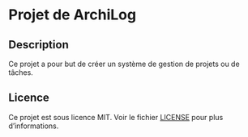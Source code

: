 # Projet de ArchiLog

## Description
Ce projet a pour but de créer un système de gestion de projets ou de tâches.

## Licence
Ce projet est sous licence MIT. Voir le fichier [LICENSE](LICENSE) pour plus d’informations.

